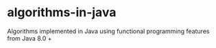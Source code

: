 # algorithms-in-java
Algorithms implemented in Java using functional programming features from Java 8.0 +
